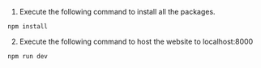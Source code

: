1. Execute the following command to install all the packages.
```
npm install
```
2. Execute the following command to host the website to localhost:8000
```
npm run dev
```
